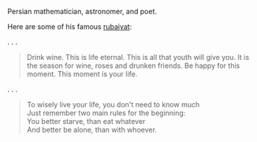 Persian mathematician, astronomer, and poet.


Here are some of his famous [rubaiyat](https://en.wikipedia.org/wiki/Rubaiyat_of_Omar_Khayyam):

. . .

> Drink wine. This is life eternal. This is all that youth will give you. It is the season for wine, roses and drunken friends. Be happy for this moment. This moment is your life.

. . .

> To wisely live your life, you don't need to know much  
> Just remember two main rules for the beginning:  
> You better starve, than eat whatever  
> And better be alone, than with whoever.  